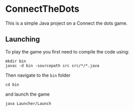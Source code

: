 # ConnectTheDots

This is a simple Java project on a Connect the dots game. 

## Launching 

To play the game you first need to compile the code using:
```
mkdir bin
javac -d bin -sourcepath src src/*/*.java
```
Then navigate to the `bin` folder 
```
cd bin
```
and launch the game
```
java Launcher/Launch
```